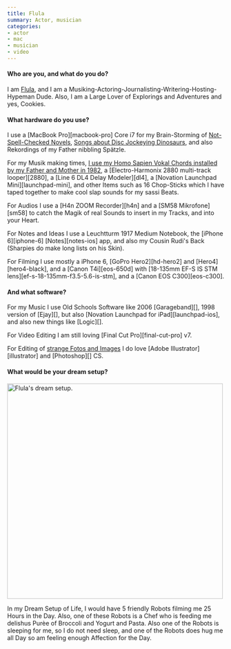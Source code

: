 ```yaml
---
title: Flula
summary: Actor, musician
categories:
- actor
- mac
- musician
- video
---
```


#### Who are you, and what do you do?

I am [Flula](http://www.flulaborg.com/ "Flula's website."), and I am a Musiking-Actoring-Journalisting-Writering-Hosting-Hypeman Dude. Also, I am a Large Lover of Explorings and Adventures and yes, Cookies.

#### What hardware do you use?

I use a [MacBook Pro][macbook-pro] Core i7 for my Brain-Storming of [Not-Spell-Checked Novels](https://www.youtube.com/watch?v=5pqwRwLG7J8 "Flula's YouTube video where he finishes a 50,000 word novel."), [Songs about Disc Jockeying Dinosaurs](https://www.youtube.com/watch?v=CyMlfTM9-48 "Flula's YouTube of his Dinosaur DJ song."), and also Rekordings of my Father nibbling Spätzle.

For my Musik making times, [I use my Homo Sapien Vokal Chords installed by my Father and Mother in 1982](https://www.youtube.com/watch?v=G-VM5wqzhWY "Flula's YouTube video of his song with his parents."), a [Electro-Harmonix 2880 multi-track looper][2880], a [Line 6 DL4 Delay Modeler][dl4], a [Novation Launchpad Mini][launchpad-mini], and other Items such as 16 Chop-Sticks which I have taped together to make cool slap sounds for my sassi Beats.  

For Audios I use a [H4n ZOOM Recorder][h4n] and a [SM58 Mikrofone][sm58] to catch the Magik of real Sounds to insert in my Tracks, and into your Heart.

For Notes and Ideas I use a Leuchtturm 1917 Medium Notebook, the [iPhone 6][iphone-6] [Notes][notes-ios] app, and also my Cousin Rudi's Back (Sharpies do make long lists on his Skin).

For Filming I use mostly a iPhone 6, [GoPro Hero2][hd-hero2] and [Hero4][hero4-black], and a [Canon T4i][eos-650d] with [18-135mm EF-S IS STM lens][ef-s-18-135mm-f3.5-5.6-is-stm], and a [Canon EOS C300][eos-c300].

#### And what software?

For my Music I use Old Schools Software like 2006 [Garageband][], 1998 version of [Ejay][], but also [Novation Launchpad for iPad][launchpad-ios], and also new things like [Logic][].

For Video Editing I am still loving [Final Cut Pro][final-cut-pro] v7.

For Editing of [strange Fotos and Images](https://www.instagram.com/p/7V_ckdgpYU/ "Flula's Instagram photo of him in labour.") I do love [Adobe Illustrator][illustrator] and [Photoshop][] CS.

#### What would be your dream setup?

<img src="/images/interviews/flula/dreams.jpg" width="500" height="500" alt="Flula's dream setup." class="detail">

In my Dream Setup of Life, I would have 5 friendly Robots filming me 25 Hours in the Day. Also, one of these Robots is a Chef who is feeding me delishus Purèe of Broccoli and Yogurt and Pasta. Also one of the Robots is sleeping for me, so I do not need sleep, and one of the Robots does hug me all Day so am feeling enough Affection for the Day.